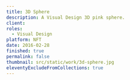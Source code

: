 ```yaml
---
title: 3D Sphere
description: A Visual Design 3D pink sphere.
client:
roles:
  - Visual Design
platform: NFT
date: 2016-02-28
finished: true
permalink: false
thumbnail: src/static/work/3d-sphere.jpg
eleventyExcludeFromCollections: true
---
```

